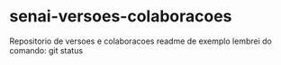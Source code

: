 # senai-versoes-colaboracoes
Repositorio de versoes e colaboracoes
readme de exemplo
lembrei do comando: git status

